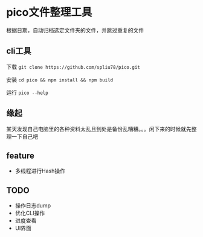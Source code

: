 # pico文件整理工具

根据日期，自动归档选定文件夹的文件，并跳过重复的文件

## cli工具

下载
`git clone https://github.com/spliu78/pico.git`

安装
`cd pico && npm install && npm build`

运行
`pico --help`

## 缘起

某天发现自己电脑里的各种资料太乱且到处是备份乱糟糟。。。闲下来的时候就先整理一下自己吧

## feature

- 多线程进行Hash操作

## TODO

- 操作日志dump
- 优化CLI操作
- 进度查看
- UI界面
